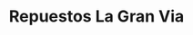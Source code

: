 ---
title: "Repuestos La Gran Via"
url: /nicoya/repuestos-la-gran-via/
shop: piezas de automóviles
---